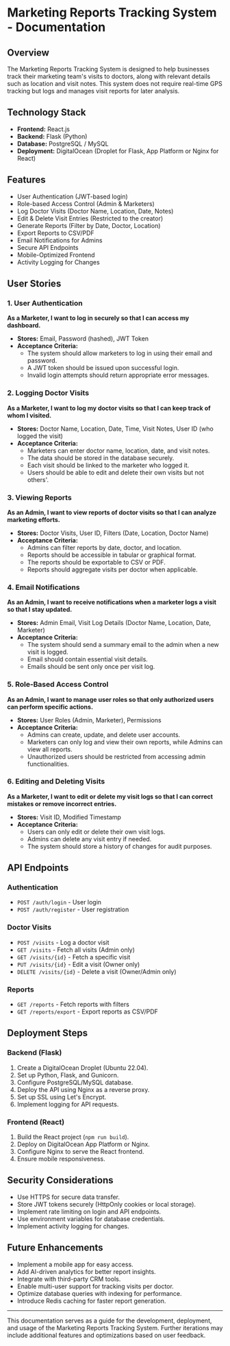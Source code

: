 # Marketing Reports Tracking System - Documentation

## Overview
The Marketing Reports Tracking System is designed to help businesses track their marketing team's visits to doctors, along with relevant details such as location and visit notes. This system does not require real-time GPS tracking but logs and manages visit reports for later analysis.

## Technology Stack
- **Frontend:** React.js
- **Backend:** Flask (Python)
- **Database:** PostgreSQL / MySQL
- **Deployment:** DigitalOcean (Droplet for Flask, App Platform or Nginx for React)

## Features
- User Authentication (JWT-based login)
- Role-based Access Control (Admin & Marketers)
- Log Doctor Visits (Doctor Name, Location, Date, Notes)
- Edit & Delete Visit Entries (Restricted to the creator)
- Generate Reports (Filter by Date, Doctor, Location)
- Export Reports to CSV/PDF
- Email Notifications for Admins
- Secure API Endpoints
- Mobile-Optimized Frontend
- Activity Logging for Changes

## User Stories

### 1. User Authentication
**As a Marketer, I want to log in securely so that I can access my dashboard.**
- **Stores:** Email, Password (hashed), JWT Token
- **Acceptance Criteria:**
  - The system should allow marketers to log in using their email and password.
  - A JWT token should be issued upon successful login.
  - Invalid login attempts should return appropriate error messages.

### 2. Logging Doctor Visits
**As a Marketer, I want to log my doctor visits so that I can keep track of whom I visited.**
- **Stores:** Doctor Name, Location, Date, Time, Visit Notes, User ID (who logged the visit)
- **Acceptance Criteria:**
  - Marketers can enter doctor name, location, date, and visit notes.
  - The data should be stored in the database securely.
  - Each visit should be linked to the marketer who logged it.
  - Users should be able to edit and delete their own visits but not others'.

### 3. Viewing Reports
**As an Admin, I want to view reports of doctor visits so that I can analyze marketing efforts.**
- **Stores:** Doctor Visits, User ID, Filters (Date, Location, Doctor Name)
- **Acceptance Criteria:**
  - Admins can filter reports by date, doctor, and location.
  - Reports should be accessible in tabular or graphical format.
  - The reports should be exportable to CSV or PDF.
  - Reports should aggregate visits per doctor when applicable.

### 4. Email Notifications
**As an Admin, I want to receive notifications when a marketer logs a visit so that I stay updated.**
- **Stores:** Admin Email, Visit Log Details (Doctor Name, Location, Date, Marketer)
- **Acceptance Criteria:**
  - The system should send a summary email to the admin when a new visit is logged.
  - Email should contain essential visit details.
  - Emails should be sent only once per visit log.

### 5. Role-Based Access Control
**As an Admin, I want to manage user roles so that only authorized users can perform specific actions.**
- **Stores:** User Roles (Admin, Marketer), Permissions
- **Acceptance Criteria:**
  - Admins can create, update, and delete user accounts.
  - Marketers can only log and view their own reports, while Admins can view all reports.
  - Unauthorized users should be restricted from accessing admin functionalities.

### 6. Editing and Deleting Visits
**As a Marketer, I want to edit or delete my visit logs so that I can correct mistakes or remove incorrect entries.**
- **Stores:** Visit ID, Modified Timestamp
- **Acceptance Criteria:**
  - Users can only edit or delete their own visit logs.
  - Admins can delete any visit entry if needed.
  - The system should store a history of changes for audit purposes.

## API Endpoints

### Authentication
- `POST /auth/login` - User login
- `POST /auth/register` - User registration

### Doctor Visits
- `POST /visits` - Log a doctor visit
- `GET /visits` - Fetch all visits (Admin only)
- `GET /visits/{id}` - Fetch a specific visit
- `PUT /visits/{id}` - Edit a visit (Owner only)
- `DELETE /visits/{id}` - Delete a visit (Owner/Admin only)

### Reports
- `GET /reports` - Fetch reports with filters
- `GET /reports/export` - Export reports as CSV/PDF

## Deployment Steps

### Backend (Flask)
1. Create a DigitalOcean Droplet (Ubuntu 22.04).
2. Set up Python, Flask, and Gunicorn.
3. Configure PostgreSQL/MySQL database.
4. Deploy the API using Nginx as a reverse proxy.
5. Set up SSL using Let's Encrypt.
6. Implement logging for API requests.

### Frontend (React)
1. Build the React project (`npm run build`).
2. Deploy on DigitalOcean App Platform or Nginx.
3. Configure Nginx to serve the React frontend.
4. Ensure mobile responsiveness.

## Security Considerations
- Use HTTPS for secure data transfer.
- Store JWT tokens securely (HttpOnly cookies or local storage).
- Implement rate limiting on login and API endpoints.
- Use environment variables for database credentials.
- Implement activity logging for changes.

## Future Enhancements
- Implement a mobile app for easy access.
- Add AI-driven analytics for better report insights.
- Integrate with third-party CRM tools.
- Enable multi-user support for tracking visits per doctor.
- Optimize database queries with indexing for performance.
- Introduce Redis caching for faster report generation.

---
This documentation serves as a guide for the development, deployment, and usage of the Marketing Reports Tracking System. Further iterations may include additional features and optimizations based on user feedback.
